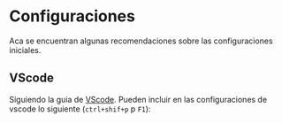 # Configuraciones

Aca se encuentran algunas recomendaciones sobre las configuraciones iniciales.

## VScode

Siguiendo la guia de [VScode](../Herramientas/vscode.md). Pueden incluir en las configuraciones de vscode lo siguiente (`ctrl+shif+p` p `F1`):

```json

```
